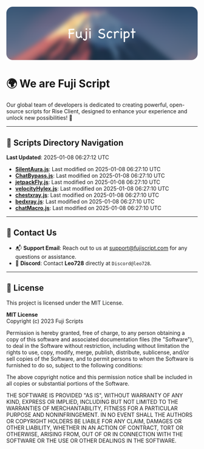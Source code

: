 ![Banner](.github/b.webp)

# 🌍 **We are Fuji Script**

Our global team of developers is dedicated to creating powerful, open-source scripts for Rise Client, designed to enhance your experience and unlock new possibilities! 🌟

---
<!-- SCRIPTS_NAVIGATION_START -->
## 📂 **Scripts Directory Navigation**

**Last Updated**: 2025-01-08 06:27:12 UTC

- **[SilentAura.js](scripts/SilentAura.js)**: Last modified on 2025-01-08 06:27:10 UTC
- **[ChatBypass.js](scripts/ChatBypass.js)**: Last modified on 2025-01-08 06:27:10 UTC
- **[jetpackFly.js](scripts/jetpackFly.js)**: Last modified on 2025-01-08 06:27:10 UTC
- **[velocityHylex.js](scripts/velocityHylex.js)**: Last modified on 2025-01-08 06:27:10 UTC
- **[chestxray.js](scripts/chestxray.js)**: Last modified on 2025-01-08 06:27:10 UTC
- **[bedxray.js](scripts/bedxray.js)**: Last modified on 2025-01-08 06:27:10 UTC
- **[chatMacro.js](scripts/chatMacro.js)**: Last modified on 2025-01-08 06:27:10 UTC

<!-- SCRIPTS_NAVIGATION_END -->

---

## 💬 **Contact Us**  
- 📬 **Support Email**: Reach out to us at [support@fujiscript.com](mailto:support@fujiscript.com) for any questions or assistance.  
- 💬 **Discord**: Contact **Leo728** directly at `Discord@leo728`.

---

## 📜 **License**

This project is licensed under the MIT License.  

**MIT License**  
Copyright (c) 2023 Fuji Scripts  

Permission is hereby granted, free of charge, to any person obtaining a copy of this software and associated documentation files (the "Software"), to deal in the Software without restriction, including without limitation the rights to use, copy, modify, merge, publish, distribute, sublicense, and/or sell copies of the Software, and to permit persons to whom the Software is furnished to do so, subject to the following conditions:  

The above copyright notice and this permission notice shall be included in all copies or substantial portions of the Software.  

THE SOFTWARE IS PROVIDED "AS IS", WITHOUT WARRANTY OF ANY KIND, EXPRESS OR IMPLIED, INCLUDING BUT NOT LIMITED TO THE WARRANTIES OF MERCHANTABILITY, FITNESS FOR A PARTICULAR PURPOSE AND NONINFRINGEMENT. IN NO EVENT SHALL THE AUTHORS OR COPYRIGHT HOLDERS BE LIABLE FOR ANY CLAIM, DAMAGES OR OTHER LIABILITY, WHETHER IN AN ACTION OF CONTRACT, TORT OR OTHERWISE, ARISING FROM, OUT OF OR IN CONNECTION WITH THE SOFTWARE OR THE USE OR OTHER DEALINGS IN THE SOFTWARE.  
